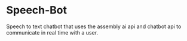 # Speech-Bot
Speech to text chatbot that uses the assembly ai api and chatbot api to communicate in real time with a user.
